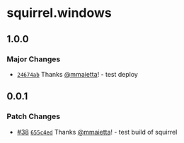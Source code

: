 # squirrel.windows

## 1.0.0

### Major Changes

- [`24674ab`](https://github.com/mmaietta/electron-builder-binaries/commit/24674abf79e176c031f7a8d0339b4d722b613dd0) Thanks [@mmaietta](https://github.com/mmaietta)! - test deploy

## 0.0.1

### Patch Changes

- [#38](https://github.com/mmaietta/electron-builder-binaries/pull/38) [`655c4ed`](https://github.com/mmaietta/electron-builder-binaries/commit/655c4edf9dd92ea4ce0bac86609aa6f3298734f0) Thanks [@mmaietta](https://github.com/mmaietta)! - test build of squirrel
